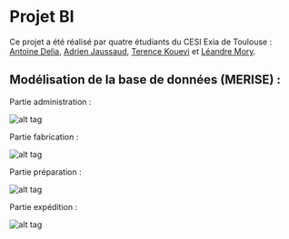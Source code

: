 # Projet BI
Ce projet a été réalisé par quatre étudiants du CESI Exia de Toulouse : [Antoine Delia](https://github.com/antoinedelia), [Adrien Jaussaud](https://github.com/RiPNynjamek), [Terence Kouevi](https://github.com/TerenceKOUEVI) et [Léandre Mory](https://github.com/lelandais).

## Modélisation de la base de données (MERISE) : 

Partie administration :

![alt tag](https://github.com/antoinedelia/projetBi/blob/master/Merise/Administration.png)

Partie fabrication :

![alt tag](https://github.com/antoinedelia/projetBi/blob/master/Merise/Fabrication.PNG)

Partie préparation :

![alt tag](https://github.com/antoinedelia/projetBi/blob/master/Merise/Preparation.PNG)

Partie expédition :

![alt tag](https://github.com/antoinedelia/projetBi/blob/master/Merise/Expedition.PNG)

